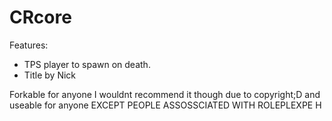 # CRcore

Features:
* TPS player to spawn on death.
* Title by Nick

Forkable for anyone I wouldnt recommend it though due to copyright;D and useable for anyone
EXCEPT PEOPLE ASSOSSCIATED WITH ROLEPLEXPE
H
